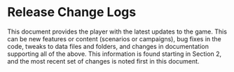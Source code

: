 # Release Change Logs

This document provides the player with the latest updates to the game\. This can be new features or content \(scenarios or campaigns\), bug fixes in the code, tweaks to data files and folders, and changes in documentation supporting all of the above\. This information is found starting in Section 2, and the most recent set of changes is noted first in this document\.